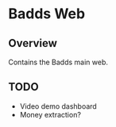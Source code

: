 # Badds Web

## Overview
Contains the Badds main web.

## TODO
- Video demo dashboard
- Money extraction?
